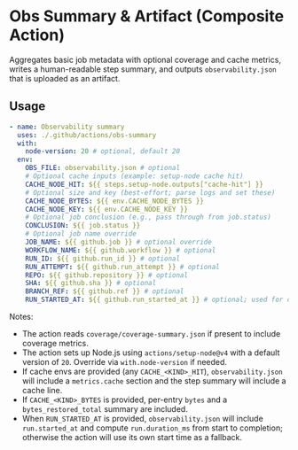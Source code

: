 # Obs Summary & Artifact (Composite Action)

Aggregates basic job metadata with optional coverage and cache metrics, writes a human-readable step summary, and outputs `observability.json` that is uploaded as an artifact.

## Usage

```yaml
- name: Observability summary
  uses: ./.github/actions/obs-summary
  with:
    node-version: 20 # optional, default 20
  env:
    OBS_FILE: observability.json # optional
    # Optional cache inputs (example: setup-node cache hit)
    CACHE_NODE_HIT: ${{ steps.setup-node.outputs["cache-hit"] }}
    # Optional size and key (best-effort; parse logs and set these)
    CACHE_NODE_BYTES: ${{ env.CACHE_NODE_BYTES }}
    CACHE_NODE_KEY: ${{ env.CACHE_NODE_KEY }}
    # Optional job conclusion (e.g., pass through from job.status)
    CONCLUSION: ${{ job.status }}
    # Optional job name override
    JOB_NAME: ${{ github.job }} # optional override
    WORKFLOW_NAME: ${{ github.workflow }} # optional
    RUN_ID: ${{ github.run_id }} # optional
    RUN_ATTEMPT: ${{ github.run_attempt }} # optional
    REPO: ${{ github.repository }} # optional
    SHA: ${{ github.sha }} # optional
    BRANCH_REF: ${{ github.ref }} # optional
    RUN_STARTED_AT: ${{ github.run_started_at }} # optional; used for duration
```

Notes:

- The action reads `coverage/coverage-summary.json` if present to include coverage metrics.
- The action sets up Node.js using `actions/setup-node@v4` with a default version of `20`. Override via `with.node-version` if needed.
- If cache envs are provided (any `CACHE_<KIND>_HIT`), `observability.json` will include a `metrics.cache` section and the step summary will include a cache line.
- If `CACHE_<KIND>_BYTES` is provided, per-entry `bytes` and a `bytes_restored_total` summary are included.
- When `RUN_STARTED_AT` is provided, `observability.json` will include `run.started_at` and compute `run.duration_ms` from start to completion; otherwise the action will use its own start time as a fallback.
